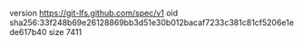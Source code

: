 version https://git-lfs.github.com/spec/v1
oid sha256:33f248b69e26128869bb3d51e30b012bacaf7233c381c81cf5206e1ede617b40
size 7411
